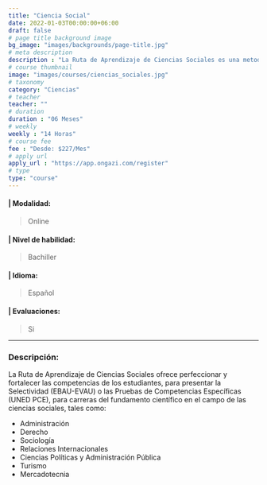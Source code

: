 ```yaml
---
title: "Ciencia Social"
date: 2022-01-03T00:00:00+06:00
draft: false
# page title background image
bg_image: "images/backgrounds/page-title.jpg"
# meta description
description : "La Ruta de Aprendizaje de Ciencias Sociales es una metodología de capacitación de carácter virtual, elaborada tanto para estudiantes españoles, como estudiantes extranjeros (procedentes de un sistema educativo distinto al español). Esta ruta contempla espacios de intercambio y análisis durante el proceso de formación de los alumnos."
# course thumbnail
image: "images/courses/ciencias_sociales.jpg"
# taxonomy
category: "Ciencias"
# teacher
teacher: ""
# duration
duration : "06 Meses"
# weekly
weekly : "14 Horas"
# course fee
fee : "Desde: $227/Mes"
# apply url
apply_url : "https://app.ongazi.com/register"
# type
type: "course"
---
```


#### | Modalidad: 
> Online
#### | Nivel de habilidad:
> Bachiller
#### | Idioma:
> Español
#### | Evaluaciones:
> Si

-------------
### Descripción:

La Ruta de Aprendizaje de Ciencias Sociales ofrece perfeccionar y fortalecer las competencias de los estudiantes, para presentar la Selectividad (EBAU-EVAU) o las Pruebas de Competencias Específicas (UNED PCE), para carreras del fundamento científico en el campo de las ciencias sociales, tales como:

* Administración
* Derecho
* Sociología
* Relaciones Internacionales
* Ciencias Políticas y Administración Pública
* Turismo
* Mercadotecnia